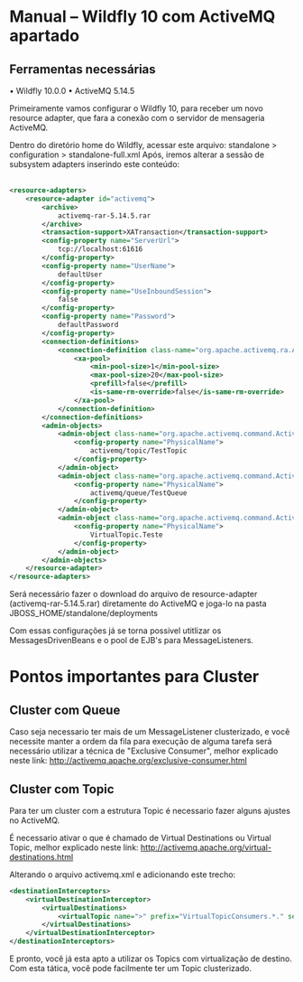# Manual – Wildfly 10 com ActiveMQ apartado

## Ferramentas necessárias
•	Wildfly 10.0.0
•	ActiveMQ 5.14.5

Primeiramente vamos configurar o Wildfly 10, para receber um novo resource adapter, que fara a conexão com o servidor de mensageria ActiveMQ.<br/>

Dentro do diretório home do Wildfly, acessar este arquivo: standalone > configuration > standalone-full.xml
Após, iremos alterar a sessão de subsystem adapters inserindo este conteúdo: <br/><br/>
```xml
<resource-adapters>
    <resource-adapter id="activemq">
        <archive>
            activemq-rar-5.14.5.rar
        </archive>
        <transaction-support>XATransaction</transaction-support>
        <config-property name="ServerUrl">
            tcp://localhost:61616
        </config-property>
        <config-property name="UserName">
            defaultUser
        </config-property>
        <config-property name="UseInboundSession">
            false
        </config-property>
        <config-property name="Password">
            defaultPassword
        </config-property>
        <connection-definitions>
            <connection-definition class-name="org.apache.activemq.ra.ActiveMQManagedConnectionFactory" jndi-name="java:/ConnectionFactoryActiveMQ" enabled="true" pool-name="ConnectionFactory">
                <xa-pool>
                    <min-pool-size>1</min-pool-size>
                    <max-pool-size>20</max-pool-size>
                    <prefill>false</prefill>
                    <is-same-rm-override>false</is-same-rm-override>
                </xa-pool>
            </connection-definition>
        </connection-definitions>
        <admin-objects>
            <admin-object class-name="org.apache.activemq.command.ActiveMQTopic" jndi-name="java:jboss/activemq/topic/TestTopic" use-java-context="true" pool-name="TestTopic">
                <config-property name="PhysicalName">
                    activemq/topic/TestTopic
                </config-property>
            </admin-object>
            <admin-object class-name="org.apache.activemq.command.ActiveMQQueue" jndi-name="java:jboss/activemq/queue/TestQueue" use-java-context="true" pool-name="TestQueue">
                <config-property name="PhysicalName">
                    activemq/queue/TestQueue
                </config-property>
            </admin-object>
            <admin-object class-name="org.apache.activemq.command.ActiveMQTopic" jndi-name="java:jboss/activemq/virtualtopic/Teste" use-java-context="true" pool-name="Teste">
                <config-property name="PhysicalName">
                    VirtualTopic.Teste
                </config-property>
            </admin-object>
        </admin-objects>
    </resource-adapter>
</resource-adapters>
```
Será necessário fazer o download do arquivo de resource-adapter (activemq-rar-5.14.5.rar) diretamente do ActiveMQ e 
joga-lo na pasta JBOSS_HOME/standalone/deployments

Com essas configurações já se torna possivel utitlizar os MessagesDrivenBeans e o pool de EJB's para MessageListeners.

# Pontos importantes para Cluster

## Cluster com Queue

Caso seja necessario ter mais de um MessageListener clusterizado, e você necessite manter a ordem da fila para execução
de alguma tarefa será necessário utilizar a técnica de "Exclusive Consumer", melhor explicado neste link: http://activemq.apache.org/exclusive-consumer.html

## Cluster com Topic

Para ter um cluster com a estrutura Topic é necessario fazer alguns ajustes no ActiveMQ. <br/>

É necessario ativar o que é chamado de Virtual Destinations ou Virtual Topic, melhor explicado neste link: http://activemq.apache.org/virtual-destinations.html

Alterando o arquivo activemq.xml e adicionando este trecho:

```xml 
<destinationInterceptors>
    <virtualDestinationInterceptor>
        <virtualDestinations>
            <virtualTopic name=">" prefix="VirtualTopicConsumers.*." selectorAware="false"/>
        </virtualDestinations>
    </virtualDestinationInterceptor>
</destinationInterceptors>
```

E pronto, você já esta apto a utilizar os Topics com virtualização de destino. Com esta tática, você pode facilmente ter um Topic clusterizado.
